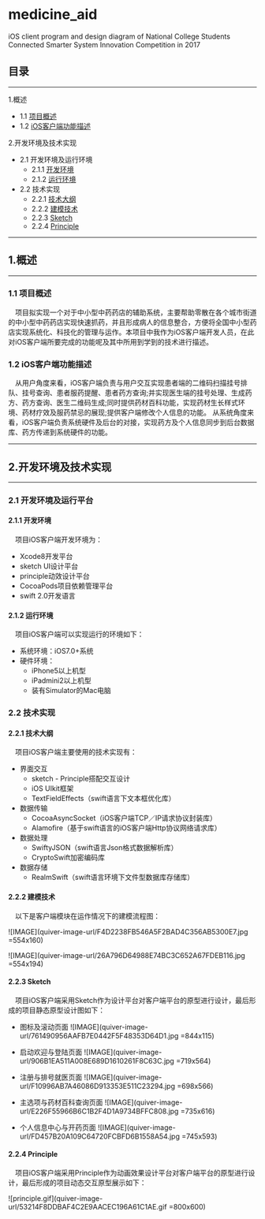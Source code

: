 # medicine_aid
iOS client program and design diagram of National College Students Connected Smarter System Innovation Competition in 2017 

## 目录

---

1.概述

* 1.1 [项目概述](#项目描述)
* 1.2 [iOS客户端功能描述](#iOS客户端功能描述)

2.开发环境及技术实现

* 2.1 开发环境及运行环境
  * 2.1.1 [开发环境](#开发环境)
  * 2.1.2 [运行环境](#运行环境)
* 2.2 技术实现 
  * 2.2.1 [技术大纲](#技术大纲) 
  * 2.2.2 [建模技术](#建模技术)
  * 2.2.3 [Sketch](#Sketch)
  * 2.2.4 [Principle](#Principle)

---

## 1.概述
---
###  1.1 项目概述
<a name='项目概述'/>
&emsp;项目拟实现一个对于中小型中药药店的辅助系统，主要帮助零散在各个城市街道的中小型中药药店实现快速抓药，并且形成病人的信息整合，方便将全国中小型药店实现系统化、科技化的管理与运作。本项目中我作为iOS客户端开发人员，在此对iOS客户端所要完成的功能呢及其中所用到学到的技术进行描述。

### 1.2 iOS客户端功能描述
<a name='iOS客户端功能描述'/>
&emsp;从用户角度来看，iOS客户端负责与用户交互实现患者端的二维码扫描挂号排队、挂号查询、患者服药提醒、患者药方查询;并实现医生端的挂号处理、生成药方、药方查询、医生二维码生成;同时提供药材百科功能，实现药材生长样式环境、药材疗效及服药禁忌的展现;提供客户端修改个人信息的功能。
从系统角度来看，iOS客户端负责系统硬件及后台的对接，实现药方及个人信息同步到后台数据库、药方传递到系统硬件的功能。

---
## 2.开发环境及技术实现
---
### 2.1 开发环境及运行平台
#### 2.1.1 开发环境
<a name='开发环境'/>
&emsp;项目iOS客户端开发环境为：

* Xcode8开发平台
* sketch UI设计平台
* principle动效设计平台
* CocoaPods项目依赖管理平台
* swift 2.0开发语言

#### 2.1.2 运行环境
<a name='运行环境'/>
&emsp;项目iOS客户端可以实现运行的环境如下：

* 系统环境：iOS7.0+系统
* 硬件环境：
  * iPhone5以上机型
  * iPadmini2以上机型
  * 装有Simulator的Mac电脑

### 2.2 技术实现
#### 2.2.1 技术大纲
<a name='技术大纲'/>
&emsp;项目iOS客户端主要使用的技术实现有：

  * 界面交互
    * sketch - Principle搭配交互设计
    * iOS UIkit框架
    * TextFieldEffects（swift语言下文本框优化库）
  * 数据传输
    * CocoaAsyncSocket（iOS客户端TCP／IP请求协议封装库）
    * Alamofire（基于swift语言的iOS客户端Http协议网络请求库）
  * 数据处理
    * SwiftyJSON（swift语言Json格式数据解析库）
    * CryptoSwift加密编码库
  * 数据存储
    * RealmSwift（swift语言环境下文件型数据库存储库） 

#### 2.2.2 建模技术
<a name='建模技术'/>
&emsp;以下是客户端模块在运作情况下的建模流程图：

![IMAGE](quiver-image-url/F4D2238FB546A5F2BAD4C356AB5300E7.jpg =554x160)

![IMAGE](quiver-image-url/26A796D64988E74BC3C652A67FDEB116.jpg =554x194)

#### 2.2.3 Sketch
<a name='Sketch'/>
&emsp;项目iOS客户端采用Sketch作为设计平台对客户端平台的原型进行设计，最后形成的项目静态原型设计图如下：
  
* 图标及滚动页面
![IMAGE](quiver-image-url/761490956AAFB7E0442F5F48353D64D1.jpg =844x115)

* 启动欢迎与登陆页面
![IMAGE](quiver-image-url/906B1EA511A008E689D1610261F8C63C.jpg =719x564)

* 注册与排号就医页面
![IMAGE](quiver-image-url/F10996AB7A46086D913353E511C23294.jpg =698x566)

* 主选项与药材百科查询页面
![IMAGE](quiver-image-url/E226F55966B6C1B2F4D1A9734BFFC808.jpg =735x616)

* 个人信息中心与开药页面
![IMAGE](quiver-image-url/FD457B20A109C64720FCBFD6B1558A54.jpg =745x593)

#### 2.2.4 Principle
<a name='Principle' />
&emsp;项目iOS客户端采用Principle作为动画效果设计平台对客户端平台的原型进行设计，最后形成的项目动态交互原型展示如下：

![principle.gif](quiver-image-url/53214F8DDBAF4C2E9AACEC196A61C1AE.gif =800x600)
